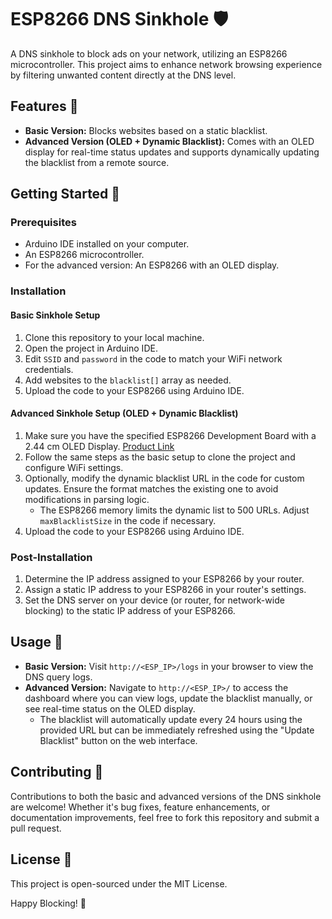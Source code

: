 # ESP8266 DNS Sinkhole 🛡️

A DNS sinkhole to block ads on your network, utilizing an ESP8266 microcontroller. This project aims to enhance network browsing experience by filtering unwanted content directly at the DNS level.

## Features 🌟

- **Basic Version:** Blocks websites based on a static blacklist.
- **Advanced Version (OLED + Dynamic Blacklist):** Comes with an OLED display for real-time status updates and supports dynamically updating the blacklist from a remote source.

## Getting Started 🚀

### Prerequisites

- Arduino IDE installed on your computer.
- An ESP8266 microcontroller.
- For the advanced version: An ESP8266 with an OLED display.

### Installation

#### Basic Sinkhole Setup

1. Clone this repository to your local machine.
2. Open the project in Arduino IDE.
3. Edit `SSID` and `password` in the code to match your WiFi network credentials.
4. Add websites to the `blacklist[]` array as needed.
5. Upload the code to your ESP8266 using Arduino IDE.

#### Advanced Sinkhole Setup (OLED + Dynamic Blacklist)

1. Make sure you have the specified ESP8266 Development Board with a 2.44 cm OLED Display. [Product Link](https://www.temu.com/esp8266-development-board-with-0-96-inch-oled-display-ch340-driver-esp-12e-wifi-wireless-module-and-micro-usb-works-great-for-arduino-ide-micropython-programming-pin-header-soldered-g-601099516598039.html)
2. Follow the same steps as the basic setup to clone the project and configure WiFi settings.
3. Optionally, modify the dynamic blacklist URL in the code for custom updates. Ensure the format matches the existing one to avoid modifications in parsing logic.
   - The ESP8266 memory limits the dynamic list to 500 URLs. Adjust `maxBlacklistSize` in the code if necessary.
4. Upload the code to your ESP8266 using Arduino IDE.

### Post-Installation

1. Determine the IP address assigned to your ESP8266 by your router.
2. Assign a static IP address to your ESP8266 in your router's settings.
3. Set the DNS server on your device (or router, for network-wide blocking) to the static IP address of your ESP8266.

## Usage 📖

- **Basic Version:** Visit `http://<ESP_IP>/logs` in your browser to view the DNS query logs.
- **Advanced Version:** Navigate to `http://<ESP_IP>/` to access the dashboard where you can view logs, update the blacklist manually, or see real-time status on the OLED display.
  - The blacklist will automatically update every 24 hours using the provided URL but can be immediately refreshed using the "Update Blacklist" button on the web interface.

## Contributing 🤝

Contributions to both the basic and advanced versions of the DNS sinkhole are welcome! Whether it's bug fixes, feature enhancements, or documentation improvements, feel free to fork this repository and submit a pull request.

## License 📜

This project is open-sourced under the MIT License.

Happy Blocking! 🎉
